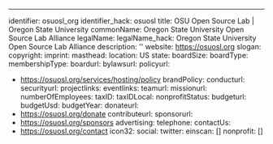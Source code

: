 ---
identifier: osuosl_org
identifier_hack: osuosl
title: OSU Open Source Lab | Oregon State University
commonName: Oregon State University Open Source Lab Alliance
legalName:
legalName_hack: Oregon State University Open Source Lab Alliance
description: ''
website: https://osuosl.org
slogan:
copyright:
imprint:
masthead:
location: US
state:
boardSize:
boardType:
membershipType:
boardurl:
bylawsurl:
policyurl:
- https://osuosl.org/services/hosting/policy
brandPolicy:
conducturl:
securityurl:
projectlinks:
eventlinks:
teamurl:
missionurl:
numberOfEmployees:
taxID:
taxIDLocal:
nonprofitStatus:
budgeturl:
budgetUsd:
budgetYear:
donateurl:
- https://osuosl.org/donate
contributeurl:
sponsorurl:
- https://osuosl.org/sponsors
advertising:
telephone:
contactUs:
- https://osuosl.org/contact
icon32:
social:
  twitter:
einscan: []
nonprofit: []
